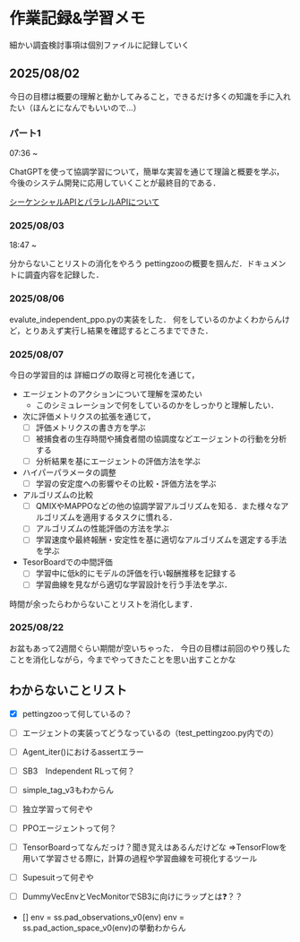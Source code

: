 # 作業記録&学習メモ

細かい調査検討事項は個別ファイルに記録していく

## 2025/08/02

今日の目標は概要の理解と動かしてみること，できるだけ多くの知識を手に入れたい（ほんとになんでもいいので…）

### パート1

07:36 ~

ChatGPTを使って協調学習について，簡単な実習を通じて理論と概要を学ぶ，今後のシステム開発に応用していくことが最終目的である．

[シーケンシャルAPIとパラレルAPIについて](シーケンシャルAPIとパラレルAPIについて.md)

### 2025/08/03

18:47 ~ 

分からないことリストの消化をやろう
pettingzooの概要を掴んだ．ドキュメントに調査内容を記録した．

### 2025/08/06

evalute_independent_ppo.pyの実装をした．
何をしているのかよくわからんけど，とりあえず実行し結果を確認するところまでできた．

### 2025/08/07

今日の学習目的は
詳細ログの取得と可視化を通じて，

- エージェントのアクションについて理解を深めたい
  - このシミュレーションで何をしているのかをしっかりと理解したい．
- 次に評価メトリクスの拡張を通じて，
  - [ ] 評価メトリクスの書き方を学ぶ
  - [ ] 被捕食者の生存時間や捕食者間の協調度などエージェントの行動を分析する
  - [ ] 分析結果を基にエージェントの評価方法を学ぶ
  
- ハイパーパラメータの調整
  - [ ] 学習の安定度への影響やその比較・評価方法を学ぶ
- アルゴリズムの比較
  - [ ] QMIXやMAPPOなどの他の協調学習アルゴリズムを知る．また様々なアルゴリズムを適用するタスクに慣れる．
  - [ ] アルゴリズムの性能評価の方法を学ぶ
  - [ ] 学習速度や最終報酬・安定性を基に適切なアルゴリズムを選定する手法を学ぶ
- TesorBoardでの中間評価
  - [ ] 学習中に低k的にモデルの評価を行い報酬推移を記録する
  - [ ] 学習曲線を見ながら適切な学習設計を行う手法を学ぶ．

時間が余ったらわからないことリストを消化します．

### 2025/08/22

お盆もあって2週間ぐらい期間が空いちゃった．
今日の目標は前回のやり残したことを消化しながら，今までやってきたことを思い出すことかな




## わからないことリスト

- [x] pettingzooって何しているの？
- [ ] エージェントの実装ってどうなっているの（test_pettingzoo.py内での）

- [ ] Agent_iter()におけるassertエラー
- [ ] SB3　Independent RLって何？
- [ ] simple_tag_v3もわからん
- [ ] 独立学習って何ぞや

- [ ] PPOエージェントって何？
- [ ] TensorBoardってなんだっけ？聞き覚えはあるんだけどな
     ⇒TensorFlowを用いて学習させる際に，計算の過程や学習曲線を可視化するツール
- [ ] Supesuitって何ぞや
- [ ] DummyVecEnvとVecMonitorでSB3に向けにラップとは❓？？

- []     env = ss.pad_observations_v0(env)
    env = ss.pad_action_space_v0(env)の挙動わからん
